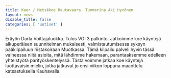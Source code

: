 ```yaml
---
title: Kaer / Metsäkoe Rautavaara. Tuomarina Aki Hyvönen
layout: news
disable_title: false
categories: [ 'uutiset' ]
---
```


Eräyön Darla Voittajaluokka. Tulos VOI 3 palkinto.
Jatkoimme koe käyntejä alkuperäisen suunnitelman  mukaisesti, valmistautumisessa syksyn
pääkilpailuun riistakoiraan Muotkassa. Tämä kilpailu palveli hyvin tässä vaiheessa niitä asioita,
mitä lähdimme hakemaan, parantaaksemme edelleen yhteistyötä parityöskentelyssä.
Tästä voimme jatkaa koe käyntejä luottavaisin mielin, jotka jatkuvat jo ensi viikon loppuna
maaottelu katsastuksella Kauhavalla.
